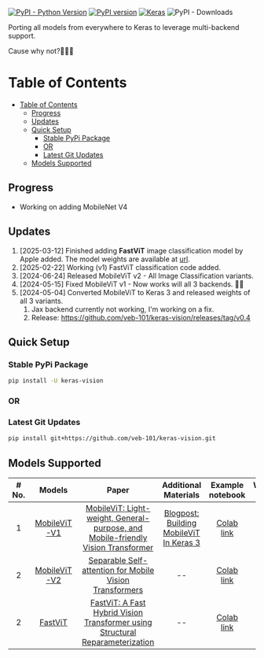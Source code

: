 [![PyPI - Python Version](https://img.shields.io/pypi/pyversions/keras-vision)](https://www.python.org/)  [![PyPI version](https://badge.fury.io/py/keras-vision.svg)](https://badge.fury.io/py/keras-vision) [![Keras](https://img.shields.io/badge/Keras%203.x-%23D00000.svg?logo=Keras&logoColor=white)](https://github.com/keras-team/keras/releases) ![PyPI - Downloads](https://img.shields.io/pypi/dm/keras-vision?style=plastic&logo=Keras&logoColor=red&link=https%3A%2F%2Fpypi.org%2Fproject%2Fkeras-vision%2F)

Porting all models from everywhere to Keras to leverage multi-backend support.

Cause why not?🤷🏻‍♂️

# Table of Contents

- [Table of Contents](#table-of-contents)
  - [Progress](#progress)
  - [Updates](#updates)
  - [Quick Setup](#quick-setup)
    - [Stable PyPi Package](#stable-pypi-package)
    - [OR](#or)
    - [Latest Git Updates](#latest-git-updates)
  - [Models Supported](#models-supported)

## Progress

- Working on adding MobileNet V4

## Updates

1. [2025-03-12] Finished adding **FastViT** image classification model by Apple added. The model weights are available at [url](https://huggingface.co/veb-101/apple-fastvit-Keras-3/tree/main).
2. [2025-02-22] Working (v1) FastViT classification code added.
3. [2024-06-24] Released MobileViT v2 - All Image Classification variants.
4. [2024-05-15] Fixed MobileViT v1 - Now works will all 3 backends. 🎉🎉
5. [2024-05-04] Converted MobileViT to Keras 3 and released weights of all 3 variants.
   1. Jax backend currently not working, I'm working on a fix.
   2. Release: <https://github.com/veb-101/keras-vision/releases/tag/v0.4>

## Quick Setup

### Stable PyPi Package

```bash
pip install -U keras-vision
```

### OR

### Latest Git Updates

```bash
pip install git+https://github.com/veb-101/keras-vision.git
```

## Models Supported

<table>
   <thead>
      <tr>
         <th style="text-align:center">
            <strong># No.</strong>
         </th>
         <th style="text-align:center">
            <strong>Models</strong>
         </th>
         <th style="text-align:center">
            <strong>Paper</strong>
         </th>
         <th style="text-align:center">
            <strong>Additional Materials</strong>
         </th>
         <th style="text-align:center">
            <strong>Example notebook</strong>
         </th>
         <th style="text-align:center">
            <strong>Weights URL</strong>
         </th>
      </tr>
   </thead>
   <tbody>
      <tr>
         <td style="text-align:center">1</td>
         <td style="text-align:center">
            <a href="https://github.com/veb-101/keras-vision/blob/main/keras_vision/MobileViT_v1/mobile_vit_v1.py">MobileViT-V1</a>
         </td>
         <td style="text-align:center">
            <a href="https://arxiv.org/abs/2110.02178">MobileViT: Light-weight, General-purpose, and Mobile-friendly Vision Transformer</a>
         </td>
         <td style="text-align:center">
            <a href="https://learnopencv.com/mobilevit-keras-3/">Blogpost: Building MobileViT In Keras 3</a>
         </td>
         <td style="text-align:center">
            <a href="https://colab.research.google.com/github/veb-101/keras-vision/blob/main/examples/mobile_vit_v1.ipynb">Colab link</a>
         </td>
         <td style="text-align:center">
            <a href="https://huggingface.co/veb-101/Keras-3-apple-mobilevit/tree/main/keras-3-mobilevit-v1-weights">🤗</a>
         </td>
      <tr>
         <td style="text-align:center">2</td>
         <td style="text-align:center">
            <a href="https://github.com/veb-101/keras-vision/blob/main/keras_vision/MobileViT_v2/mobile_vit_v2.py">MobileViT-V2</a>
         </td>
         <td style="text-align:center">
            <a href="https://arxiv.org/abs/2206.02680">Separable Self-attention for Mobile Vision Transformers</a>
         </td>
         <td style="text-align:center">
            --
         </td>
         <td style="text-align:center">
            <a href="https://colab.research.google.com/github/veb-101/keras-vision/blob/main/examples/mobile_vit_v2.ipynb">Colab link</a>
         </td>
         <td style="text-align:center">
            <a href="https://huggingface.co/veb-101/Keras-3-apple-mobilevit/tree/main/keras-3-mobilevit-v2-weights">🤗</a>
         </td>
      </tr>
      <tr>
         <td style="text-align:center">2</td>
         <td style="text-align:center">
            <a href="https://github.com/veb-101/keras-vision/blob/main/keras_vision/fastvit/fastvit.py">FastViT</a>
         </td>
         <td style="text-align:center">
            <a href="https://arxiv.org/abs/2206.02680">FastViT: A Fast Hybrid Vision Transformer using Structural Reparameterization</a>
         </td>
         <td style="text-align:center">
            --
         </td>
         <td style="text-align:center">
            <a href="https://colab.research.google.com/github/veb-101/keras-vision/blob/main/examples/fastvit.ipynb">Colab link</a>
         </td>
         <td style="text-align:center">
            <a href="https://huggingface.co/veb-101/apple-fastvit-Keras-3/tree/main">🤗</a>
         </td>
      </tr>
   </tbody>
</table>
